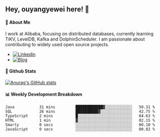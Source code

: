 ## Hey, ouyangyewei here! :wave:

#### :rocket: About Me
I work at Alibaba, focusing on distributed databases, currently learning TiKV, LevelDB, Kafka and DolphinScheduler. I am passionate about contributing to widely used open source projects.

- [![Linkedin](https://img.shields.io/badge/LinkedIn-ouyangyewei-blue)](https://www.linkedin.com/in/ouyangyewei/)
- [![Blog](https://img.shields.io/badge/Blog-yeweiouyang-orange)](https://blog.csdn.net/yeweiouyang)

#### :star2: Github Stats
[![Anurag's GitHub stats](https://github-readme-stats.vercel.app/api?username=ouyangyewei&show_icons=true&cache_seconds=3600&theme=tokyonight)](https://github.com/anuraghazra/github-readme-stats)

#### :bar_chart: Weekly Development Breakdown
<!--START_SECTION:waka-->

```text
Java           31 mins         ████████████▓░░░░░░░░░░░░   50.31 %
SQL            26 mins         ██████████▓░░░░░░░░░░░░░░   42.75 %
TypeScript     2 mins          █░░░░░░░░░░░░░░░░░░░░░░░░   04.63 %
HTML           1 min           ▓░░░░░░░░░░░░░░░░░░░░░░░░   02.15 %
Smarty         0 secs          ░░░░░░░░░░░░░░░░░░░░░░░░░   00.10 %
JavaScript     0 secs          ░░░░░░░░░░░░░░░░░░░░░░░░░   00.02 %
```

<!--END_SECTION:waka-->
